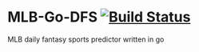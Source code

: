 # MLB-Go-DFS [![Build Status](https://travis-ci.org/eciancio/MLB-Go-DFS.svg?branch=master)](https://travis-ci.org/eciancio/MLB-Go-DFS)
MLB daily fantasy sports predictor written in go
